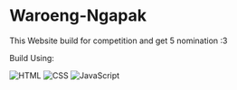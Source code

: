 ﻿# Waroeng-Ngapak

This Website build for competition and get 5 nomination :3

Build Using:

![HTML](https://img.shields.io/badge/-Html5-000?&logo=Html5)
![CSS](https://img.shields.io/badge/-CSS-000?&logo=Css3)
![JavaScript](https://img.shields.io/badge/-JavaScript-000?&logo=JavaScript)

